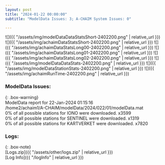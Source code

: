 ```yaml
---
layout: post
title: "2024-01-22 00:00:00"
subtitle: "ModelData Issues: 3; A-CHAIM System Issues: 0"

---
```


![]({{ "/assets/img/modelDataDataStatsShort-2402200.png" | relative_url }})
![]({{ "/assets/img/achaimDataStatsShort-2402200.png" | relative_url }})
![]({{ "/assets/img/achaimDataStatsLong00-2402200.png" | relative_url }})
![]({{ "/assets/img/achaimDataStatsLong01-2402200.png" | relative_url }})
![]({{ "/assets/img/achaimDataStatsLong02-2402200.png" | relative_url }})
![]({{ "/assets/img/modelDataDataStats-2402200.png" | relative_url }})
![]({{ "/assets/img/modelDataStationStats-2402200.png" | relative_url }})
![]({{ "/assets/img/achaimRunTime-2402200.png" | relative_url }})


### ModelData Issues:  
  
{: .box-warning}  
 ModelData report for 22-Jan-2024 01:15:16   
 /home2/achaim1/A-CHAIM/modelData/2024/022/01/modelData.mat   
 0% of all possible stations for IONO were downloaded. x3599   
 0% of all possible stations for SENTINEL were downloaded. x1319   
 0% of all possible stations for KARTVERKET were downloaded. x7820   
  


### Logs:  
  
{: .box-note}  
[Logs.zip]({{ "/assets/other/logs.zip" | relative_url }})  
[Log Info]({{ "/logInfo" | relative_url }})  

